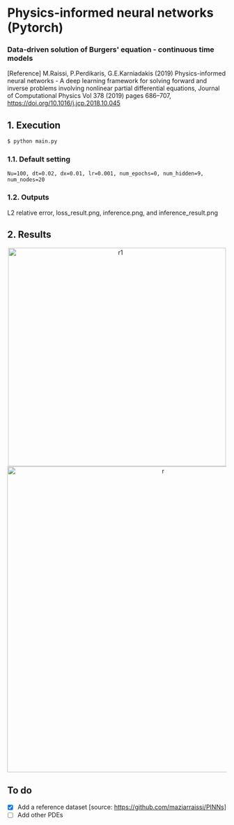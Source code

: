 # Physics-informed neural networks (Pytorch)
### Data-driven solution of Burgers' equation - continuous time models
[Reference] M.Raissi, P.Perdikaris, G.E.Karniadakis (2019) Physics-informed neural networks - A deep learning framework for solving forward and inverse problems involving nonlinear partial differential equations, Journal of Computational Physics Vol 378 (2019) pages 686–707, https://doi.org/10.1016/j.jcp.2018.10.045

## 1. Execution
```bash
$ python main.py                                   
```
### 1.1. Default setting
```
Nu=100, dt=0.02, dx=0.01, lr=0.001, num_epochs=0, num_hidden=9, num_nodes=20
```
### 1.2. Outputs
L2 relative error, loss_result.png, inference.png, and inference_result.png

## 2. Results
<p align="center">
<img width="500" alt="r1" src="https://user-images.githubusercontent.com/52735725/172021813-93ba83ad-4443-4bb2-94b1-4c2584bb6490.png">
<img width="700" alt="r" src="https://user-images.githubusercontent.com/52735725/164943040-a356729e-795e-42ed-b37a-9abf6fa8bb46.png">
</p>

## To do
- [x] Add a reference dataset [source: https://github.com/maziarraissi/PINNs]
- [ ] Add other PDEs
